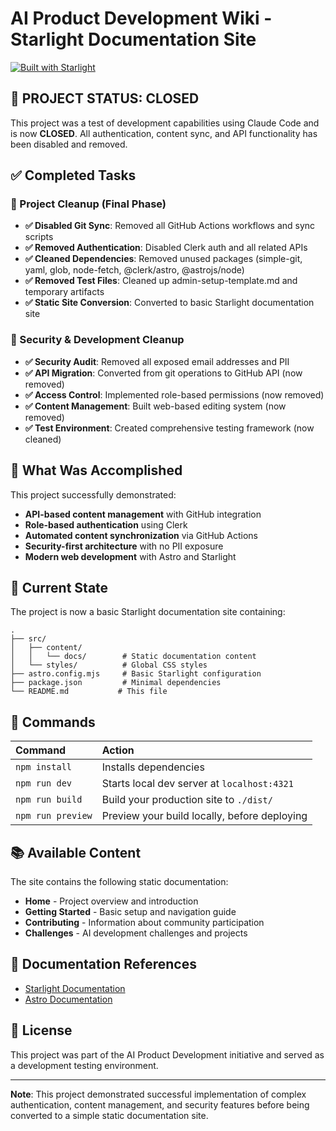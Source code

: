 # AI Product Development Wiki - Starlight Documentation Site

[![Built with Starlight](https://astro.badg.es/v2/built-with-starlight/tiny.svg)](https://starlight.astro.build)

## 🚨 PROJECT STATUS: CLOSED

This project was a test of development capabilities using Claude Code and is now **CLOSED**. All authentication, content sync, and API functionality has been disabled and removed.

## ✅ Completed Tasks

### 🔧 Project Cleanup (Final Phase)
- **✅ Disabled Git Sync**: Removed all GitHub Actions workflows and sync scripts
- **✅ Removed Authentication**: Disabled Clerk auth and all related APIs
- **✅ Cleaned Dependencies**: Removed unused packages (simple-git, yaml, glob, node-fetch, @clerk/astro, @astrojs/node)
- **✅ Removed Test Files**: Cleaned up admin-setup-template.md and temporary artifacts
- **✅ Static Site Conversion**: Converted to basic Starlight documentation site

### 🧹 Security & Development Cleanup
- **✅ Security Audit**: Removed all exposed email addresses and PII
- **✅ API Migration**: Converted from git operations to GitHub API (now removed)
- **✅ Access Control**: Implemented role-based permissions (now removed)
- **✅ Content Management**: Built web-based editing system (now removed)
- **✅ Test Environment**: Created comprehensive testing framework (now cleaned)

## 🎯 What Was Accomplished

This project successfully demonstrated:
- **API-based content management** with GitHub integration
- **Role-based authentication** using Clerk
- **Automated content synchronization** via GitHub Actions
- **Security-first architecture** with no PII exposure
- **Modern web development** with Astro and Starlight

## 📁 Current State

The project is now a basic Starlight documentation site containing:

```
.
├── src/
│   ├── content/
│   │   └── docs/        # Static documentation content
│   └── styles/          # Global CSS styles
├── astro.config.mjs     # Basic Starlight configuration
├── package.json         # Minimal dependencies
└── README.md           # This file
```

## 🧞 Commands

| Command           | Action                                      |
| :---------------- | :------------------------------------------ |
| `npm install`     | Installs dependencies                       |
| `npm run dev`     | Starts local dev server at `localhost:4321` |
| `npm run build`   | Build your production site to `./dist/`     |
| `npm run preview` | Preview your build locally, before deploying |

## 📚 Available Content

The site contains the following static documentation:
- **Home** - Project overview and introduction
- **Getting Started** - Basic setup and navigation guide  
- **Contributing** - Information about community participation
- **Challenges** - AI development challenges and projects

## 🔗 Documentation References

- [Starlight Documentation](https://starlight.astro.build/)
- [Astro Documentation](https://docs.astro.build)

## 📄 License

This project was part of the AI Product Development initiative and served as a development testing environment.

---

**Note**: This project demonstrated successful implementation of complex authentication, content management, and security features before being converted to a simple static documentation site.